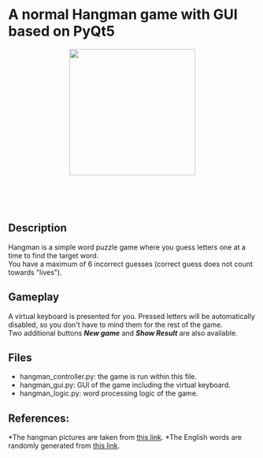 # A normal Hangman game with GUI based on PyQt5
<p align="center">
  <img src="https://github.com/khoatran94/hangman_PyQt5/assets/39628780/54b5edb1-1a6c-4a48-a483-c5bdc17ef4e4" width="256">
</p>

<br/>
<br/>
<br/>

## Description
Hangman is a simple word puzzle game where you guess letters one at a time to find the target word.\
You have a maximum of 6 incorrect guesses (correct guess does not count towards "lives").

## Gameplay
A virtual keyboard is presented for you. Pressed letters will be automatically disabled, so you don't have to mind them for the rest of the game.\
Two additional buttons ***New game*** and ***Show Result*** are also available.

## Files
* hangman_controller.py: the game is run within this file.
* hangman_gui.py: GUI of the game including the virtual keyboard.
* hangman_logic.py: word processing logic of the game.
  
## References:
 *The hangman pictures are taken from [this link](https://github.com/en3rypt/HANGMAN-GAME).
 *The English words are randomly generated from [this link](https://github.com/dwyl/english-words).





